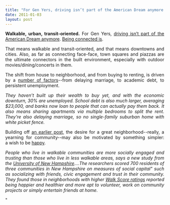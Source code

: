 ```yaml
---
title: "For Gen Yers, driving isn’t part of the American Dream anymore. Being connected is."
date: 2011-01-03
layout: post
---
```


<p style="text-align: justify"><strong>Walkable, urban, transit-oriented.</strong> For Gen Yers, <a href="http://www.cooltownstudios.com/2010/06/14/emerging-generations-who-needs-a-car">driving isn’t part of the American Dream anymore</a>. <a href="http://www.cooltownstudios.com/2010/07/02/the-shift-from-automobile-to-mobile-device">Being connected is</a>. </p>  <!--more-->   <p style="text-align: justify">That means walkable and transit-oriented, and that means downtowns and cities. Also, as far as connecting face-face, town squares and piazzas are the ultimate connectors in the built environment, especially with outdoor movies/dining/concerts in them.</p> <p style="text-align: justify">The shift from house to neighborhood, and from buying to renting, is driven by a <a href="http://www.cooltownstudios.com/2010/12/03/for-gen-y-its-not-about-the-dream-home-but-the-dream-hood" target="_self">number of factors</a>--from delaying marriage, to academic debt, to persistent unemployment.</p> <p style="text-align: justify"><em>They haven’t built up their wealth to buy yet, and with the economic downturn, 30% are unemployed. School debt is also much larger, averaging $23,000, and banks now loan to people that can actually pay them back. It also means sharing apartments via multiple bedrooms to split the rent. They’re also delaying marriage, so no single-family suburban home with white picket fence.</em></p> <p style="text-align: justify">Building off <a href="http://brandavenue.typepad.com/brand_avenue/2010/12/shiny-happy-people.html" target="_self">an earlier post,</a> the desire for a great neighborhood--really, a yearning for community--may also be motivated by something simpler: a wish to be <a href="http://content.usatoday.com/communities/greenhouse/post/2010/12/walkable-neighborhoods-happy-people/" target="_self">happy</a>.</p> <p style="text-align: justify"><em>People who live in walkable communities are more socially engaged and trusting than those who live in less walkable areas, says a new study from the <a href="http://www.unh.edu/" target="_self">University of New Hampshire</a>....</em><em>The researchers scored 700 residents of three communities in New Hampshire on measures of social capital" such as socializing with friends, civic engagement and trust in their community. They found those in neighborhoods with higher <a href=""http://www.walkscore.com/"" target=""_self"">Walk Score ratings</a> reported being happier and healthier and more apt to volunteer, work on community projects or simply entertain friends at home.</em></p>"